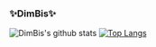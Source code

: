 ### ✨**DimBis**✨
![DimBis's github stats](https://github-readme-stats.vercel.app/api?username=DimBis&theme=dark&show_icons=true&title_color=fff&text_color=fff)
[![Top Langs](https://github-readme-stats.vercel.app/api/top-langs/?username=DimBis&theme=dark&show_icons=true&title_color=fff&text_color=fff)](https://github.com/DimBis/github-readme-stats)
